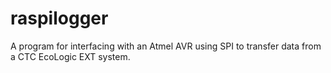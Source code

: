 # raspilogger
A program for interfacing with an Atmel AVR using SPI to transfer data from a CTC EcoLogic EXT system.

